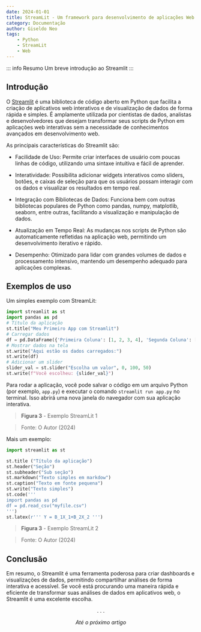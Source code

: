 ```yaml
---
date: 2024-01-01
title: StreamLit - Um framework para desenvolvimento de aplicações Web com Python
category: Documentação
author: Giseldo Neo
tags: 
    - Python
    - StreamLit
    - Web
---
```

::: info Resumo
Um breve introdução ao Streamlit
:::

## Introdução

O [Streamlit](https://streamlit.io/) é uma biblioteca de código aberto em Python que facilita a criação de aplicativos web interativos e de visualização de dados de forma rápida e simples. É amplamente utilizada por cientistas de dados, analistas e desenvolvedores que desejam transformar seus scripts de Python em aplicações web interativas sem a necessidade de conhecimentos avançados em desenvolvimento web.

As principais características do Streamlit são:

* Facilidade de Uso: Permite criar interfaces de usuário com poucas linhas de código, utilizando uma sintaxe intuitiva e fácil de aprender.

* Interatividade: Possibilita adicionar widgets interativos como sliders, botões, e caixas de seleção para que os usuários possam interagir com os dados e visualizar os resultados em tempo real.

* Integração com Bibliotecas de Dados: Funciona bem com outras bibliotecas populares de Python como pandas, numpy, matplotlib, seaborn, entre outras, facilitando a visualização e manipulação de dados.

* Atualização em Tempo Real: As mudanças nos scripts de Python são automaticamente refletidas na aplicação web, permitindo um desenvolvimento iterativo e rápido.

* Desempenho: Otimizado para lidar com grandes volumes de dados e processamento intensivo, mantendo um desempenho adequado para aplicações complexas.

## Exemplos de uso

Um simples exemplo com StreamLit:

```python
import streamlit as st
import pandas as pd
# Título da aplicação
st.title("Meu Primeiro App com Streamlit")
# Carregar dados
df = pd.DataFrame({'Primeira Coluna': [1, 2, 3, 4], 'Segunda Coluna': [10, 20, 30, 40]})
# Mostrar dados na tela
st.write("Aqui estão os dados carregados:")
st.write(df)
# Adicionar um slider
slider_val = st.slider("Escolha um valor", 0, 100, 50)
st.write(f"Você escolheu: {slider_val}")
```

Para rodar a aplicação, você pode salvar o código em um arquivo Python (por exemplo, `app.py`) e executar o comando `streamlit run app.py` no terminal. Isso abrirá uma nova janela do navegador com sua aplicação interativa.

>**Figura 3** - Exemplo StreamLit 1

>Fonte: O Autor (2024)

Mais um exemplo:

```python
import streamlit as st

st.title ("Título da aplicação")
st.header("Seção")
st.subheader("Sub seção")
st.markdown("Texto simples em markdow")
st.caption("Texto em fonte pequena")
st.write("Texto simples")
st.code(''' 
import pandas as pd
df = pd.read_csv("myfile.csv")
''')
st.latex(r''' Y = B_1X_1+B_2X_2 ''')
```

>**Figura 3** - Exemplo StreamLit 2

>Fonte: O Autor (2024)

## Conclusão

Em resumo, o Streamlit é uma ferramenta poderosa para criar dashboards e visualizações de dados, permitindo compartilhar análises de forma interativa e acessível. Se você está procurando uma maneira rápida e eficiente de transformar suas análises de dados em aplicativos web, o Streamlit é uma excelente escolha.

<center>. . .</center>

_<center>Até o próximo artigo</center>_
